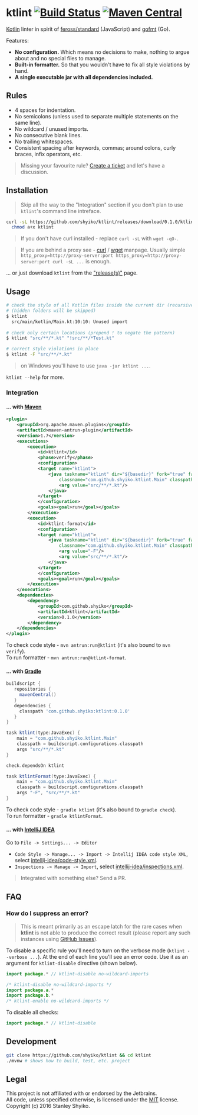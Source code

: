 # ktlint [![Build Status](https://travis-ci.org/shyiko/ktlint.svg?branch=master)](https://travis-ci.org/shyiko/ktlint) [![Maven Central](http://img.shields.io/badge/maven_central-0.1.0-blue.svg?style=flat)](http://search.maven.org/#search%7Cga%7C1%7Cg%3A%22com.github.shyiko%22%20AND%20a%3A%22ktlint%22)

[Kotlin](https://kotlinlang.org/) linter in spirit of <a href="https://github.com/feross/standard">feross/standard</a> (JavaScript) and <a href="https://golang.org/cmd/gofmt/">gofmt</a> (Go).

Features:
- **No configuration.** Which means no decisions to make, nothing to argue about and no special files to manage.
- **Built-in formatter.** So that you wouldn't have to fix all style violations by hand.
- **A single executable jar with all dependencies included.**

## Rules

- 4 spaces for indentation.
- No semicolons (unless used to separate multiple statements on the same line).
- No wildcard / unused imports.
- No consecutive blank lines.
- No trailing whitespaces.
- Consistent spacing after keywords, commas; around colons, curly braces, infix operators, etc.

> Missing your favourite rule? [Create a ticket](https://github.com/shyiko/ktlint/issues) and let's have a discussion.

## Installation

> Skip all the way to the "Integration" section if you don't plan to use `ktlint`'s command line intreface.

```sh
curl -sL https://github.com/shyiko/ktlint/releases/download/0.1.0/ktlint > ktlint &&
  chmod a+x ktlint
```

> If you don't have curl installed - replace `curl -sL` with `wget -qO-`.

> If you are behind a proxy see -
[curl](https://curl.haxx.se/docs/manpage.html#ENVIRONMENT) / 
[wget](https://www.gnu.org/software/wget/manual/wget.html#Proxies) manpage. 
Usually simple `http_proxy=http://proxy-server:port https_proxy=http://proxy-server:port curl -sL ...` is enough. 

... or just download `ktlint` from the ["release(s)"](https://github.com/shyiko/ktlint/releases) page.  

## Usage

```bash
# check the style of all Kotlin files inside the current dir (recursively)
# (hidden folders will be skipped)
$ ktlint
  src/main/kotlin/Main.kt:10:10: Unused import
  
# check only certain locations (prepend ! to negate the pattern) 
$ ktlint "src/**/*.kt" "!src/**/*Test.kt"

# correct style violations in place
$ ktlint -F "src/**/*.kt"
```

> on Windows you'll have to use `java -jar ktlint ...`. 

`ktlint --help` for more.

### Integration 

#### ... with [Maven]()

```xml
<plugin>
    <groupId>org.apache.maven.plugins</groupId>
    <artifactId>maven-antrun-plugin</artifactId>
    <version>1.7</version>
    <executions>
        <execution>
            <id>ktlint</id>
            <phase>verify</phase>
            <configuration>
            <target name="ktlint">
                <java taskname="ktlint" dir="${basedir}" fork="true" failonerror="true"
                    classname="com.github.shyiko.ktlint.Main" classpathref="maven.plugin.classpath">
                    <arg value="src/**/*.kt"/>
                </java>
            </target>
            </configuration>
            <goals><goal>run</goal></goals>
        </execution>
        <execution>
            <id>ktlint-format</id>
            <configuration>
            <target name="ktlint">
                <java taskname="ktlint" dir="${basedir}" fork="true" failonerror="true"
                    classname="com.github.shyiko.ktlint.Main" classpathref="maven.plugin.classpath">
                    <arg value="-F"/>
                    <arg value="src/**/*.kt"/>
                </java>
            </target>
            </configuration>
            <goals><goal>run</goal></goals>
        </execution>
    </executions>
    <dependencies>
        <dependency>
            <groupId>com.github.shyiko</groupId>
            <artifactId>ktlint</artifactId>
            <version>0.1.0</version>
        </dependency>
    </dependencies>
</plugin>
```

To check code style - `mvn antrun:run@ktlint` (it's also bound to `mvn verify`).  
To run formatter - `mvn antrun:run@ktlint-format`.   

#### ... with [Gradle]()

```groovy
buildscript {
   repositories {
     mavenCentral()
   }
   dependencies {
     classpath 'com.github.shyiko:ktlint:0.1.0'
   }
}

task ktlint(type:JavaExec) {
    main = "com.github.shyiko.ktlint.Main"
    classpath = buildscript.configurations.classpath
    args "src/**/*.kt"
}

check.dependsOn ktlint

task ktlintFormat(type:JavaExec) {
    main = "com.github.shyiko.ktlint.Main"
    classpath = buildscript.configurations.classpath
    args "-F", "src/**/*.kt"
}
```

To check code style - `gradle ktlint` (it's also bound to `gradle check`).  
To run formatter - `gradle ktlintFormat`.

#### ... with [IntelliJ IDEA](https://www.jetbrains.com/idea/)

Go to `File -> Settings... -> Editor`
- `Code Style -> Manage... -> Import -> Intellij IDEA code style XML`,
select [intellij-idea/code-style.xml](intellij-idea/code-style.xml).
- `Inspections -> Manage -> Import`,
select [intellij-idea/inspections.xml](intellij-idea/inspections.xml).

> Integrated with something else? Send a PR.

## FAQ

### How do I suppress an error?

> This is meant primarily as an escape latch for the rare cases when **ktlint** is not able
to produce the correct result (please report any such instances using [GitHub Issues](https://github.com/shyiko/ktlint/issues)).

To disable a specific rule you'll need to turn on the verbose mode (`ktlint --verbose ...`). At the end of each line
you'll see an error code. Use it as an argument for `ktlint-disable` directive (shown below).  

```kotlin
import package.* // ktlint-disable no-wildcard-imports

/* ktlint-disable no-wildcard-imports */
import package.a.*
import package.b.*
/* ktlint-enable no-wildcard-imports */
```

To disable all checks:

```kotlin
import package.* // ktlint-disable
```

## Development

```sh
git clone https://github.com/shyiko/ktlint && cd ktlint
./mvnw # shows how to build, test, etc. project
```

## Legal

This project is not affiliated with or endorsed by the Jetbrains.  
All code, unless specified otherwise, is licensed under the [MIT](https://opensource.org/licenses/MIT) license.  
Copyright (c) 2016 Stanley Shyiko.
